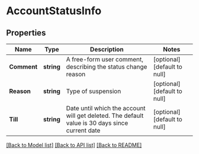 # AccountStatusInfo

## Properties
Name | Type | Description | Notes
------------ | ------------- | ------------- | -------------
**Comment** | **string** | A free-form user comment, describing the status change reason | [optional] [default to null]
**Reason** | **string** | Type of suspension | [optional] [default to null]
**Till** | **string** | Date until which the account will get deleted. The default value is 30 days since current date | [optional] [default to null]

[[Back to Model list]](../README.md#documentation-for-models) [[Back to API list]](../README.md#documentation-for-api-endpoints) [[Back to README]](../README.md)



